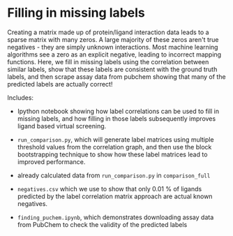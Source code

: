 # Filling in missing labels

Creating a matrix made up of protein/ligand interaction data leads to a sparse matrix with many zeros. A large majority of these zeros aren't true negatives - they are simply unknown interactions. Most machine learning algorithms see a zero as an explicit negative, leading to incorrect mapping functions. Here, we fill in missing labels using the correlation between similar labels, show that these labels are consistent with the ground truth labels, and then scrape assay data from pubchem showing that many of the predicted labels are actually correct! 

Includes: 
* Ipython notebook showing how label correlations can be used to fill in missing labels, and how filling in those labels subsequently improves ligand based virtual screening. 

* `run_comparison.py`, which will generate label matrices using multiple threshold values from the correlation graph, and then use the block bootstrapping technique to show how these label matrices lead to improved performance. 

* already calculated data from `run_comparison.py` in `comparison_full` 

* `negatives.csv` which we use to show that only 0.01 % of ligands predicted by the label correlation matrix approach are actual known negatives. 

* `finding_puchem.ipynb`, which demonstrates downloading assay data from PubChem to check the validity of the predicted labels
